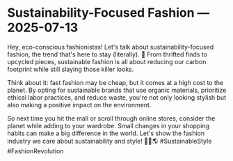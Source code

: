# Sustainability-Focused Fashion — 2025-07-13

Hey, eco-conscious fashionistas! Let's talk about sustainability-focused fashion, the trend that's here to stay (literally). 🌿 From thrifted finds to upcycled pieces, sustainable fashion is all about reducing our carbon footprint while still slaying those killer looks.

Think about it: fast fashion may be cheap, but it comes at a high cost to the planet. By opting for sustainable brands that use organic materials, prioritize ethical labor practices, and reduce waste, you're not only looking stylish but also making a positive impact on the environment.

So next time you hit the mall or scroll through online stores, consider the planet while adding to your wardrobe. Small changes in your shopping habits can make a big difference in the world. Let's show the fashion industry we care about sustainability and style! 💁‍♀️🌎 #SustainableStyle #FashionRevolution